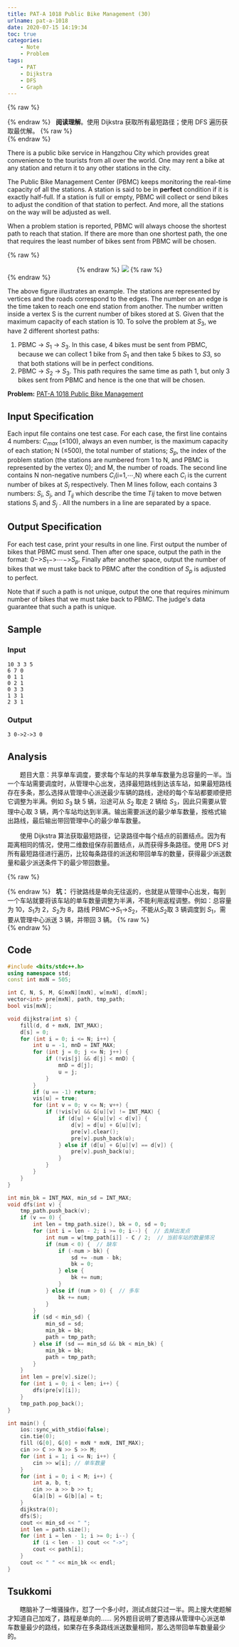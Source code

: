 ```yaml
---
title: PAT-A 1018 Public Bike Management (30)
urlname: pat-a-1018
date: 2020-07-15 14:19:34
toc: true
categories:
    - Note
    - Problem
tags:
    - PAT
    - Dijkstra
    - DFS
    - Graph
---
```


{% raw %}<article class="message is-danger"><div class="message-body">{% endraw %}
<span class="icon"><i class="fa fa-star mr-2"></i></span>&nbsp;&nbsp;**阅读理解**。使用 Dijkstra 获取所有最短路径；使用 DFS 遍历获取最优解。
{% raw %}</div></article>{% endraw %}

There is a public bike service in Hangzhou City which provides great convenience to the tourists from all over the world. One may rent a bike at any station and return it to any other stations in the city.

The Public Bike Management Center (PBMC) keeps monitoring the real-time capacity of all the stations. A station is said to be in **perfect** condition if it is exactly half-full. If a station is full or empty, PBMC will collect or send bikes to adjust the condition of that station to perfect. And more, all the stations on the way will be adjusted as well.

When a problem station is reported, PBMC will always choose the shortest path to reach that station. If there are more than one shortest path, the one that requires the least number of bikes sent from PBMC will be chosen.


{% raw %}<div align="center">{% endraw %}
![](https://cdn.jsdelivr.net/gh/kainzhang/kz-img/blog/20/07/15/213.jpg)
{% raw %}</div>{% endraw %}


The above figure illustrates an example. The stations are represented by vertices and the roads correspond to the edges. The number on an edge is the time taken to reach one end station from another. The number written inside a vertex S is the current number of bikes stored at S. Given that the maximum capacity of each station is 10. To solve the problem at $S_3$, we have 2 different shortest paths:

1. PBMC -> $S_1$ -> $S_3$. In this case, 4 bikes must be sent from PBMC, because we can collect 1 bike from $S_1$ and then take 5 bikes to $S_​3$, so that both stations will be in perfect conditions.
2. PBMC -> $S_2$ -> $S_3$. This path requires the same time as path 1, but only 3 bikes sent from PBMC and hence is the one that will be chosen.

<!--more-->

**Problem:**&nbsp;[PAT-A 1018 Public Bike Management](https://pintia.cn/problem-sets/994805342720868352/problems/994805489282433024 "PAT-A 1018 Public Bike Management")

## Input Specification

Each input file contains one test case. For each case, the first line contains 4 numbers: $C_{max}$ (≤100), always an even number, is the maximum capacity of each station; N (≤500), the total number of stations; $S_p$, the index of the problem station (the stations are numbered from 1 to N, and PBMC is represented by the vertex 0); and M, the number of roads. The second line contains N non-negative numbers $C_i$(i=1,⋯,N) where each $C_i$ is the current number of bikes at $S_i$ respectively. Then M lines follow, each contains 3 numbers: $S_i$, $S_j$, and $T_{ij}$ which describe the time $T_​{ij}$ taken to move betwen stations $S_i$ and $S_j$ . All the numbers in a line are separated by a space.

## Output Specification

For each test case, print your results in one line. First output the number of bikes that PBMC must send. Then after one space, output the path in the format: 0−>$S_1$−>⋯−>$S_p$. Finally after another space, output the number of bikes that we must take back to PBMC after the condition of $S_p$ is adjusted to perfect.

Note that if such a path is not unique, output the one that requires minimum number of bikes that we must take back to PBMC. The judge's data guarantee that such a path is unique.

## Sample

### Input

```
10 3 3 5
6 7 0
0 1 1
0 2 1
0 3 3
1 3 1
2 3 1
```

### Output

```
3 0->2->3 0
```

## Analysis

&emsp;&emsp;题目大意：共享单车调度，要求每个车站的共享单车数量为总容量的一半。当一个车站需要调度时，从管理中心出发，选择最短路线到达该车站，如果最短路线存在多条，那么选择从管理中心派送最少车辆的路线，途经的每个车站都要顺便把它调整为半满。例如 $S_3$ 缺 5 辆，沿途可从 $S_2$ 取走 2 辆给 $S_3$，因此只需要从管理中心取 3 辆，两个车站均达到半满。输出需要派送的最少单车数量，按格式输出路线，最后输出带回管理中心的最少单车数量。

&emsp;&emsp;使用 Dijkstra 算法获取最短路径，记录路径中每个结点的前置结点。因为有距离相同的情况，使用二维数组保存前置结点，从而获得多条路径。使用 DFS 对所有最短路径进行遍历，比较每条路径的派送和带回单车的数量，获得最少派送数量和最少派送条件下的最少带回数量。

{% raw %}<article class="message is-danger"><div class="message-body">{% endraw %}
<span class="icon"><i class="fa fa-bomb mr-2"></i></span>&nbsp;&nbsp;**坑：** 行驶路线是单向无往返的，也就是从管理中心出发，每到一个车站就要将该车站的单车数量调整为半满，不能利用返程调整。例如：总容量为 10，$S_1$为 2，$S_2$为 8，路线 PBMC->$S_1$->$S_2$，不能从$S_2$取 3 辆调度到 $S_1$，需要从管理中心派送 3 辆，并带回 3 辆。
{% raw %}</div></article>{% endraw %}

## Code

``` cpp
#include <bits/stdc++.h>
using namespace std;
const int mxN = 505;

int C, N, S, M, G[mxN][mxN], w[mxN], d[mxN];
vector<int> pre[mxN], path, tmp_path;
bool vis[mxN];

void dijkstra(int s) {
    fill(d, d + mxN, INT_MAX);
    d[s] = 0;
    for (int i = 0; i <= N; i++) {
        int u = -1, mnD = INT_MAX;
        for (int j = 0; j <= N; j++) {
            if (!vis[j] && d[j] < mnD) {
                mnD = d[j];
                u = j;
            }
        }
        if (u == -1) return;
        vis[u] = true;
        for (int v = 0; v <= N; v++) {
            if (!vis[v] && G[u][v] != INT_MAX) {
                if (d[u] + G[u][v] < d[v]) {
                    d[v] = d[u] + G[u][v];
                    pre[v].clear();
                    pre[v].push_back(u);
                } else if (d[u] + G[u][v] == d[v]) {
                    pre[v].push_back(u);
                }
            }
        }
    }
}

int min_bk = INT_MAX, min_sd = INT_MAX;
void dfs(int v) {
    tmp_path.push_back(v);
    if (v == 0) {
        int len = tmp_path.size(), bk = 0, sd = 0;
        for (int i = len - 2; i >= 0; i--) {  // 去掉出发点
            int num = w[tmp_path[i]] - C / 2;  // 当前车站的数量情况
            if (num < 0) {  // 缺车
                if (-num > bk) {
                    sd += -num - bk;
                    bk = 0;
                } else {
                    bk += num;
                }
            } else if (num > 0) {  // 多车
                bk += num;
            }
        }
        if (sd < min_sd) {
            min_sd = sd;
            min_bk = bk;
            path = tmp_path;
        } else if (sd == min_sd && bk < min_bk) {
            min_bk = bk;
            path = tmp_path;
        }
    }
    int len = pre[v].size();
    for (int i = 0; i < len; i++) {
        dfs(pre[v][i]);
    }
    tmp_path.pop_back();
}

int main() {
    ios::sync_with_stdio(false);
    cin.tie(0);
    fill (G[0], G[0] + mxN * mxN, INT_MAX);
    cin >> C >> N >> S >> M;
    for (int i = 1; i <= N; i++) {
        cin >> w[i]; // 单车数量
    }
    for (int i = 0; i < M; i++) {
        int a, b, t;
        cin >> a >> b >> t;
        G[a][b] = G[b][a] = t;
    }
    dijkstra(0);
    dfs(S);
    cout << min_sd << " ";
    int len = path.size();
    for (int i = len - 1; i >= 0; i--) {
        if (i < len - 1) cout << "->";
        cout << path[i];
    }
    cout << " " << min_bk << endl;
}
```

## Tsukkomi

&emsp;&emsp;瞎脑补了一堆骚操作，怼了一个多小时，测试点就只过一半。网上搜大佬题解才知道自己加戏了，路程是单向的…… 另外题目说明了要选择从管理中心派送单车数量最少的路线，如果存在多条路线派送数量相同，那么选带回单车数量最少的。